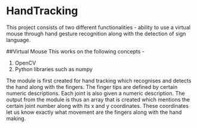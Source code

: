 # HandTracking
This project consists of two different functionalities - ability to use a virtual mouse through hand gesture recognition along with the detection of sign language. 

##Virtual Mouse 
This works on the following concepts - 
1. OpenCV
2. Python libraries such as numpy

The module is first created for hand tracking which recognises and detects the hand along with the fingers. The finger tips are defined by certain numeric descriptions. Each joint is also given a numeric description. The output from the module is thus an array that is created which mentions the certain joint number along with its x and y coordinates. These coordinates let us know exactly what movement are the fingers along with the hand making. 

